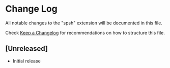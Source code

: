 # Change Log

All notable changes to the "spsh" extension will be documented in this file.

Check [Keep a Changelog](http://keepachangelog.com/) for recommendations on how to structure this file.

## [Unreleased]

- Initial release